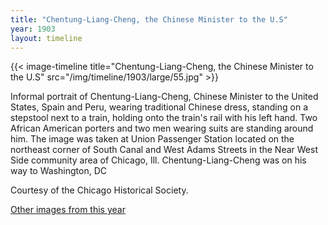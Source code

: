 ```yaml
---
title: "Chentung-Liang-Cheng, the Chinese Minister to the U.S"
year: 1903
layout: timeline
---
```


{{< image-timeline title="Chentung-Liang-Cheng, the Chinese Minister to the U.S" src="/img/timeline/1903/large/55.jpg" >}}


Informal portrait of Chentung-Liang-Cheng, Chinese Minister to the United States, Spain and Peru, wearing traditional Chinese dress, standing on a stepstool next to a train, holding onto the train's rail with his left hand. Two African American porters and two men wearing suits are standing around him. The image was taken at Union Passenger Station located on the northeast corner of South Canal and West Adams Streets in the Near West Side community area of Chicago, Ill. Chentung-Liang-Cheng was on his way to Washington, DC 

Courtesy of the Chicago Historical Society.  

[Other images from this year](/historical/timeline/1903)